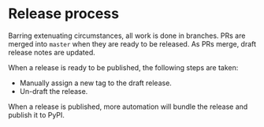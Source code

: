 # Release process

Barring extenuating circumstances, all work is done in branches.
PRs are merged into `master` when they are ready to be released.
As PRs merge, draft release notes are updated.

When a release is ready to be published, the following steps are taken:

- Manually assign a new tag to the draft release.
- Un-draft the release.

When a release is published, more automation will bundle the release and publish it to PyPI.
